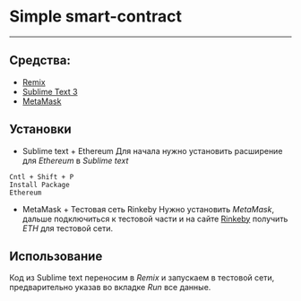 # Simple smart-contract

<hr>

## Средства:

* [Remix](https://remix.ethereum.org/)
* [Sublime Text 3](https://www.sublimetext.com/3)
* [MetaMask](https://metamask.io/)

## Установки

* Sublime text + Ethereum
Для начала нужно установить расширение для *Ethereum* в *Sublime text*
```
Cntl + Shift + P
Install Package
Ethereum
```

* MetaMask + Тестовая сеть Rinkeby
Нужно установить *MetaMask*, дальше подключиться к тестовой части и на сайте [Rinkeby](https://www.rinkeby.io/#faucet) получить *ETH* для тестовой сети.

## Использование

Код из Sublime text переносим в *Remix* и запускаем в тестовой сети, предварительно указав во вкладке *Run* все данные.
